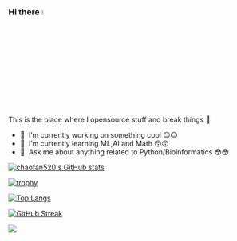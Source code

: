 ### Hi there <img src="https://media.giphy.com/media/hvRJCLFzcasrR4ia7z/giphy.gif" width="5%"></a>
This is the place where I opensource stuff and break things :rofl:

- 🔭 &nbsp;I’m currently working on something cool :blush::blush:
- 🌱 &nbsp;I’m currently learning ML,AI and Math :kissing_smiling_eyes::kissing_smiling_eyes:
- 💬 &nbsp;Ask me about anything related to Python/Bioinformatics :flushed::flushed:

<a href="https://github.com/chaofan520">

![chaofan520's GitHub stats](https://github-readme-stats.vercel.app/api?username=chaofan520&show_icons=true&theme=gruvbox)


![trophy](https://github-profile-trophy.vercel.app/?username=chaofan520&column=3&margin-w=15&margin-h=15)

![Top Langs](https://github-readme-stats.vercel.app/api/top-langs/?username=chaofan520&layout=donut-vertical)

  
![GitHub Streak](https://github-readme-streak-stats.herokuapp.com/?user=chaofan520)

![](https://komarev.com/ghpvc/?username=chaofan520)
